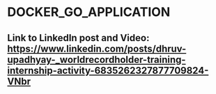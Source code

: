 # DOCKER_GO_APPLICATION

## Link to LinkedIn post and Video: https://www.linkedin.com/posts/dhruv-upadhyay-_worldrecordholder-training-internship-activity-6835262327877709824-VNbr
